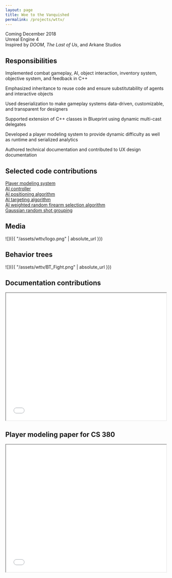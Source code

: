 ```yaml
---
layout: page
title: Woe to the Vanquished
permalink: /projects/wttv/
---
```


Coming December 2018
<br>Unreal Engine 4
<br>Inspired by <em>DOOM</em>, <em>The Last of Us</em>, and Arkane Studios

<h2><strong>Responsibilities</strong></h2>

Implemented combat gameplay, AI, object interaction, inventory system, objective system, and feedback in C++

Emphasized inheritance to reuse code and ensure substitutability of agents and interactive objects

Used deserialization to make gameplay systems data-driven, customizable, and transparent for designers

Supported extension of C++ classes in Blueprint using dynamic multi-cast delegates

Developed a player modeling system to provide dynamic difficulty as well as runtime and serialized analytics

Authored technical documentation and contributed to UX design documentation

<h2><strong>Selected code contributions</strong></h2>

[Player modeling system](https://github.com/samuelschimmel/contraband/blob/master/Actor/Info/PlayerModeling/PlayerModeling.cpp)<br>
[AI controller](https://github.com/samuelschimmel/contraband/blob/master/Actor/Controller/AIController/AgentAIController/AgentAIController.cpp)<br>
[AI positioning algorithm](https://github.com/samuelschimmel/contraband/blob/master/BTNode/BTTaskNode/BTTask_BlackboardBase/FindAttackLocation.cpp)<br>
[AI targeting algorithm](https://github.com/samuelschimmel/contraband/blob/e6719f881c7c3e1bf8d689961398ea0f1573fd78/Actor/Pawn/Character/Agent/Agent.cpp#L1124-L1199)<br>
[AI weighted random firearm selection algorithm](https://github.com/samuelschimmel/contraband/blob/e6719f881c7c3e1bf8d689961398ea0f1573fd78/Actor/Pawn/Character/Agent/Enemy/Enemy.cpp#L60-L111)<br>
[Gaussian random shot grouping](https://github.com/samuelschimmel/contraband/blob/e6719f881c7c3e1bf8d689961398ea0f1573fd78/Actor/InteractiveObject/Firearm/Firearm.cpp#L283-L317)<br>

<h2><strong>Media</strong></h2>

![]({{ "/assets/wttv/logo.png" | absolute_url }})

<h2><strong>Behavior trees</strong></h2>

![]({{ "/assets/wttv/BT_Fight.png" | absolute_url }})

<h2><strong>Documentation contributions</strong></h2>

<iframe src="/assets/wttv/docs.pdf" width="100%" height="400"></iframe>

<h2><strong>Player modeling paper for CS 380</strong></h2>

<iframe src="/assets/wttv/PlayerModeling.pdf" width="100%" height="400"></iframe>
